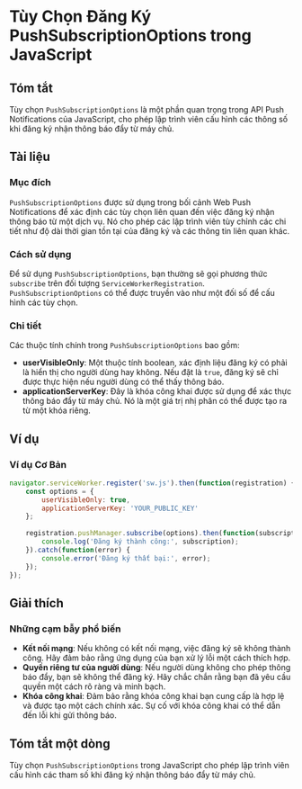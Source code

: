 <!--
Meta Description: # Tùy Chọn Đăng Ký PushSubscriptionOptions trong JavaScript ## Tóm tắt Tùy chọn `PushSubscriptionOptions` là một phần quan trọng trong API Push Notifi...
Meta Keywords: đăng, một, thông, các, pushsubscriptionoptions
-->

# Tùy Chọn Đăng Ký PushSubscriptionOptions trong JavaScript

## Tóm tắt
Tùy chọn `PushSubscriptionOptions` là một phần quan trọng trong API Push Notifications của JavaScript, cho phép lập trình viên cấu hình các thông số khi đăng ký nhận thông báo đẩy từ máy chủ.

## Tài liệu
### Mục đích
`PushSubscriptionOptions` được sử dụng trong bối cảnh Web Push Notifications để xác định các tùy chọn liên quan đến việc đăng ký nhận thông báo từ một dịch vụ. Nó cho phép các lập trình viên tùy chỉnh các chi tiết như độ dài thời gian tồn tại của đăng ký và các thông tin liên quan khác.

### Cách sử dụng
Để sử dụng `PushSubscriptionOptions`, bạn thường sẽ gọi phương thức `subscribe` trên đối tượng `ServiceWorkerRegistration`. `PushSubscriptionOptions` có thể được truyền vào như một đối số để cấu hình các tùy chọn.

### Chi tiết
Các thuộc tính chính trong `PushSubscriptionOptions` bao gồm:

- **userVisibleOnly**: Một thuộc tính boolean, xác định liệu đăng ký có phải là hiển thị cho người dùng hay không. Nếu đặt là `true`, đăng ký sẽ chỉ được thực hiện nếu người dùng có thể thấy thông báo.
- **applicationServerKey**: Đây là khóa công khai được sử dụng để xác thực thông báo đẩy từ máy chủ. Nó là một giá trị nhị phân có thể được tạo ra từ một khóa riêng.

## Ví dụ
### Ví dụ Cơ Bản
```javascript
navigator.serviceWorker.register('sw.js').then(function(registration) {
    const options = {
        userVisibleOnly: true,
        applicationServerKey: 'YOUR_PUBLIC_KEY'
    };
    
    registration.pushManager.subscribe(options).then(function(subscription) {
        console.log('Đăng ký thành công:', subscription);
    }).catch(function(error) {
        console.error('Đăng ký thất bại:', error);
    });
});
```

## Giải thích
### Những cạm bẫy phổ biến
- **Kết nối mạng**: Nếu không có kết nối mạng, việc đăng ký sẽ không thành công. Hãy đảm bảo rằng ứng dụng của bạn xử lý lỗi một cách thích hợp.
- **Quyền riêng tư của người dùng**: Nếu người dùng không cho phép thông báo đẩy, bạn sẽ không thể đăng ký. Hãy chắc chắn rằng bạn đã yêu cầu quyền một cách rõ ràng và minh bạch.
- **Khóa công khai**: Đảm bảo rằng khóa công khai bạn cung cấp là hợp lệ và được tạo một cách chính xác. Sự cố với khóa công khai có thể dẫn đến lỗi khi gửi thông báo.

## Tóm tắt một dòng
Tùy chọn `PushSubscriptionOptions` trong JavaScript cho phép lập trình viên cấu hình các tham số khi đăng ký nhận thông báo đẩy từ máy chủ.